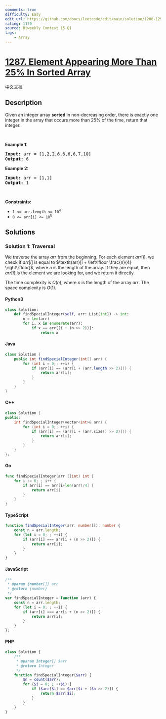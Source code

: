 ```yaml
---
comments: true
difficulty: Easy
edit_url: https://github.com/doocs/leetcode/edit/main/solution/1200-1299/1287.Element%20Appearing%20More%20Than%2025%25%20In%20Sorted%20Array/README_EN.md
rating: 1179
source: Biweekly Contest 15 Q1
tags:
    - Array
---
```


<!-- problem:start -->

# [1287. Element Appearing More Than 25% In Sorted Array](https://leetcode.com/problems/element-appearing-more-than-25-in-sorted-array)

[中文文档](/solution/1200-1299/1287.Element%20Appearing%20More%20Than%2025%25%20In%20Sorted%20Array/README.md)

## Description

<!-- description:start -->

<p>Given an integer array <strong>sorted</strong> in non-decreasing order, there is exactly one integer in the array that occurs more than 25% of the time, return that integer.</p>

<p>&nbsp;</p>
<p><strong class="example">Example 1:</strong></p>

<pre>
<strong>Input:</strong> arr = [1,2,2,6,6,6,6,7,10]
<strong>Output:</strong> 6
</pre>

<p><strong class="example">Example 2:</strong></p>

<pre>
<strong>Input:</strong> arr = [1,1]
<strong>Output:</strong> 1
</pre>

<p>&nbsp;</p>
<p><strong>Constraints:</strong></p>

<ul>
	<li><code>1 &lt;= arr.length &lt;= 10<sup>4</sup></code></li>
	<li><code>0 &lt;= arr[i] &lt;= 10<sup>5</sup></code></li>
</ul>

<!-- description:end -->

## Solutions

<!-- solution:start -->

### Solution 1: Traversal

We traverse the array $\textit{arr}$ from the beginning. For each element $\textit{arr}[i]$, we check if $\textit{arr}[i]$ is equal to $\textit{arr}[i + \left\lfloor \frac{n}{4} \right\rfloor]$, where $n$ is the length of the array. If they are equal, then $\textit{arr}[i]$ is the element we are looking for, and we return it directly.

The time complexity is $O(n)$, where $n$ is the length of the array $\textit{arr}$. The space complexity is $O(1)$.

<!-- tabs:start -->

#### Python3

```python
class Solution:
    def findSpecialInteger(self, arr: List[int]) -> int:
        n = len(arr)
        for i, x in enumerate(arr):
            if x == arr[(i + (n >> 2))]:
                return x
```

#### Java

```java
class Solution {
    public int findSpecialInteger(int[] arr) {
        for (int i = 0;; ++i) {
            if (arr[i] == (arr[i + (arr.length >> 2)])) {
                return arr[i];
            }
        }
    }
}
```

#### C++

```cpp
class Solution {
public:
    int findSpecialInteger(vector<int>& arr) {
        for (int i = 0;; ++i) {
            if (arr[i] == (arr[i + (arr.size() >> 2)])) {
                return arr[i];
            }
        }
    }
};
```

#### Go

```go
func findSpecialInteger(arr []int) int {
	for i := 0; ; i++ {
		if arr[i] == arr[i+len(arr)/4] {
			return arr[i]
		}
	}
}
```

#### TypeScript

```ts
function findSpecialInteger(arr: number[]): number {
    const n = arr.length;
    for (let i = 0; ; ++i) {
        if (arr[i] === arr[i + (n >> 2)]) {
            return arr[i];
        }
    }
}
```

#### JavaScript

```js
/**
 * @param {number[]} arr
 * @return {number}
 */
var findSpecialInteger = function (arr) {
    const n = arr.length;
    for (let i = 0; ; ++i) {
        if (arr[i] === arr[i + (n >> 2)]) {
            return arr[i];
        }
    }
};
```

#### PHP

```php
class Solution {
    /**
     * @param Integer[] $arr
     * @return Integer
     */
    function findSpecialInteger($arr) {
        $n = count($arr);
        for ($i = 0; ; ++$i) {
            if ($arr[$i] == $arr[$i + ($n >> 2)]) {
                return $arr[$i];
            }
        }
    }
}
```

<!-- tabs:end -->

<!-- solution:end -->

<!-- problem:end -->
